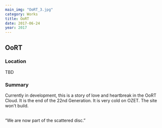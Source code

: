 ```yaml
---
main_img: "OoRT_3.jpg"
category: Works
title: OoRT
date: 2017-06-24
year: 2017
---
```

## OoRT

### Location

TBD

### Summary

Currently in development, this is a story of love and heartbreak in the OoRT Cloud.  It is the end of the 22nd Generation.  It is very cold on OZET.  The site won't build.<br><br>

“We are now part of the scattered disc.”
